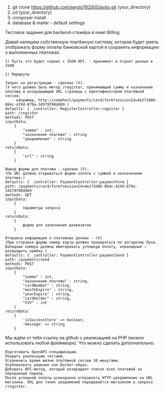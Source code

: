 1) git clone https://github.com/sergio762000/avito.git {your_directory}
2) cd {your_directory}
3) composer install
4) database & mailer - default settings


Тестовое задание для backend-стажёра в юнит Billing

Давай напишем собственную платёжную систему, которая будет уметь отображать форму оплаты банковской картой и сохранять информацию о выполненных платежах.

    1) Пусть это будет сервис с JSON API. - принимает и отдает данные в JSON

    2) Маршруты

    Запрос на регистрацию - сделано (V).
    (У него должен быть метод /register, принимающий сумму и назначение платежа и возвращающий URL страницы с идентификатором платёжной сессии,
         например, http://somehost/payments/card/form?sessionId=4e273d86-864c-429d-879a-34579708dd69.)
    defaults: { _controller: RegisterController:register }
    path: /register
    methods: POST
    inputData:
        {
            "summa" : int,
            "назначение платежа" : string
            "уведомление" : string
        }
    returnData:
        {
            "url" : string
        }

    Вывод формы для платежа - сделано (V).
    (По URL должна открываться форма оплаты с суммой и назначением платежа.)
    defaults: { _controller: PaymentController:paymentForm }
    path: /payments/card/form?sessionId=4e273d86-864c-429d-879a-34579708dd69
    methods: GET
    inputData:
        {
            параметры запроса
        }
    returnData:
        {
            форма для заполнения реквизитов
        }

    Отправка информации о платежных данных - (V)
    (При отправке формы номер карты должен проверяться по алгоритму Луна. Валидные номера должны имитировать успешную оплату, невалидные — возвращать ошибку.)
    defaults: { _controller: PaymentController:paymentSend }
    path: /payments/send
    methods: POST
    inputData:
        {
            "summa" : int,
            "назначение платежа" : string,
            "cardNumber" : string,
            "monthExpire" : string,
            "yearExpire" : string,
            "cardHolder" : string,
            "CVV" : int
        }
    returnData:
        {
            'isSuccessStore' => boolean,
            'message' => string
        }


Мы ждём от тебя ссылку на github с реализацией на PHP (можно использовать любой фреймворк).
Что можно сделать дополнительно:

    Подготовить OpenAPI-спецификацию.
    Покрыть реализацию тестами.
    Ограничить время жизни платёжной сессии 30 минутами.
    Опубликовать решение как Docker-образ.
    Добавить API-метод, который возвращает список всех платежей за переданный период.
    После успешной оплаты асинхронно отправлять HTTP-уведомление на URL магазина. URL для таких уведомений передаваётся магазином в запросе /register.
